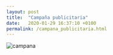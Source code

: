 ```yaml
---
layout: post
title:  "Campaña publicitaria"
date:   2020-01-29 16:37:10 +0100
permalink: /campana_publicitaria.html
---
```


![campana](/campana/assets/Espagnol.jpg)
